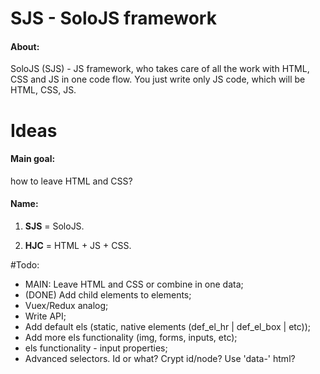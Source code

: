 # SJS - SoloJS framework
#### About:
SoloJS (SJS) - JS framework, who takes care of all the work with HTML, CSS and JS in one code flow. 
You just write only JS code, which will be HTML, CSS, JS.

# Ideas

#### Main goal:
how to leave HTML and CSS?

#### Name:
1. **SJS** = SoloJS.

2. **HJC** = HTML + JS + CSS.

#Todo:

- MAIN: Leave HTML and CSS or combine in one data;
- (DONE) Add child elements to elements;
- Vuex/Redux analog;
- Write API;
- Add default els (static, native elements (def_el_hr | def_el_box | etc));
- Add more els functionality (img, forms, inputs, etc);
- els functionality - input properties;
- Advanced selectors. Id or what? Crypt id/node? Use 'data-' html?
